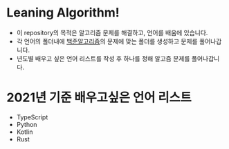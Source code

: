# Leaning Algorithm!

- 이 repository의 목적은 알고리즘 문제를 해결하고, 언어를 배움에 있습니다.
- 각 언어의 폴더내에 [백준알고리즘][beakjoonlink]의 문제에 맞는 폴더를 생성하고 문제를 풀어나갑니다.
- 년도별 배우고 싶은 언어 리스트를 작성 후 하나를 정해 알고즘 문제를 풀어나갑니다.

# 2021년 기준 배우고싶은 언어 리스트

- TypeScript
- Python
- Kotlin
- Rust

[beakjoonlink]: https://www.acmicpc.net
